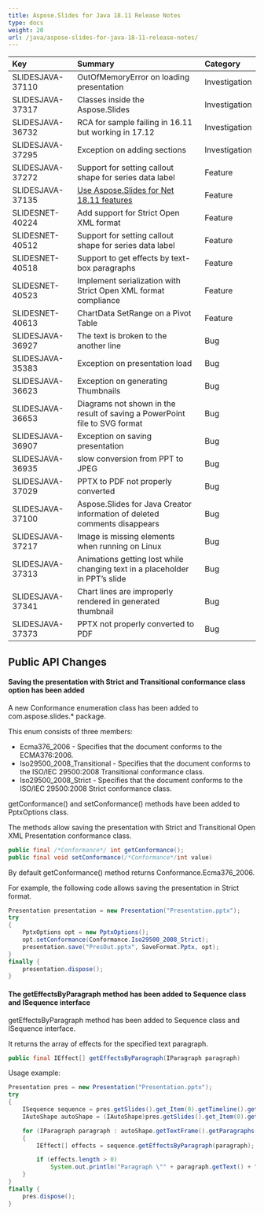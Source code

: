 ```yaml
---
title: Aspose.Slides for Java 18.11 Release Notes
type: docs
weight: 20
url: /java/aspose-slides-for-java-18-11-release-notes/
---
```


|**Key**|**Summary**|**Category**|
| :- | :- | :- |
|SLIDESJAVA-37110|OutOfMemoryError on loading presentation|Investigation|
|SLIDESJAVA-37317|Classes inside the Aspose.Slides|Investigation|
|SLIDESJAVA-36732|RCA for sample failing in 16.11 but working in 17.12|Investigation|
|SLIDESJAVA-37295|Exception on adding sections|Investigation|
|SLIDESJAVA-37272|Support for setting callout shape for series data label|Feature|
|SLIDESJAVA-37135|[Use Aspose.Slides for Net 18.11 features](https://docs.aspose.com/display/slidesnet/Aspose.Slides+for+.NET+18.11+Release+Notes)|Feature|
|SLIDESNET-40224|Add support for Strict Open XML format|Feature|
|SLIDESNET-40512|Support for setting callout shape for series data label|Feature|
|SLIDESNET-40518|Support to get effects by text-box paragraphs|Feature|
|SLIDESNET-40523|Implement serialization with Strict Open XML format compliance|Feature|
|SLIDESNET-40613|ChartData SetRange on a Pivot Table|Feature|
|SLIDESJAVA-36927|The text is broken to the another line|Bug|
|SLIDESJAVA-35383|Exception on presentation load|Bug|
|SLIDESJAVA-36623|Exception on generating Thumbnails|Bug|
|SLIDESJAVA-36653|Diagrams not shown in the result of saving a PowerPoint file to SVG format|Bug|
|SLIDESJAVA-36907|Exception on saving presentation|Bug|
|SLIDESJAVA-36935|slow conversion from PPT to JPEG|Bug|
|SLIDESJAVA-37029|PPTX to PDF not properly converted|Bug|
|SLIDESJAVA-37100|Aspose.Slides for Java Creator information of deleted comments disappears|Bug|
|SLIDESJAVA-37217|Image is missing elements when running on Linux|Bug|
|SLIDESJAVA-37313|Animations getting lost while changing text in a placeholder in PPT’s slide|Bug|
|SLIDESJAVA-37341|Chart lines are improperly rendered in generated thumbnail|Bug|
|SLIDESJAVA-37373|PPTX not properly converted to PDF|Bug|
## **Public API Changes**
#### **Saving the presentation with Strict and Transitional conformance class option has been added**
A new Conformance enumeration class has been added to com.aspose.slides.* package.

This enum consists of three members:

- Ecma376_2006 - Specifies that the document conforms to the ECMA376:2006.
- Iso29500_2008_Transitional - Specifies that the document conforms to the ISO/IEC 29500:2008 Transitional conformance class.
- Iso29500_2008_Strict - Specifies that the document conforms to the ISO/IEC 29500:2008 Strict conformance class.

getConformance() and setConformance() methods have been added to PptxOptions class.

The methods allow saving the presentation with Strict and Transitional Open XML Presentation conformance class.

``` java
public final /*Conformance*/ int getConformance();
public final void setConformance(/*Conformance*/int value)
```

By default getConformance() method returns Conformance.Ecma376_2006.

For example, the following code allows saving the presentation in Strict format.

``` java
Presentation presentation = new Presentation("Presentation.pptx");
try
{
    PptxOptions opt = new PptxOptions();
    opt.setConformance(Conformance.Iso29500_2008_Strict);
    presentation.save("PresOut.pptx", SaveFormat.Pptx, opt);
}
finally {
    presentation.dispose();
}
```

#### **The getEffectsByParagraph method has been added to Sequence class and ISequence interface**
getEffectsByParagraph method has been added to Sequence class and ISequence interface.

It returns the array of effects for the specified text paragraph.

``` java
public final IEffect[] getEffectsByParagraph(IParagraph paragraph)
```

Usage example:

``` java
Presentation pres = new Presentation("Presentation.pptx");
try
{
    ISequence sequence = pres.getSlides().get_Item(0).getTimeline().getMainSequence();
    IAutoShape autoShape = (IAutoShape)pres.getSlides().get_Item(0).getShapes().get_Item(0);

    for (IParagraph paragraph : autoShape.getTextFrame().getParagraphs())
    {
        IEffect[] effects = sequence.getEffectsByParagraph(paragraph);

        if (effects.length > 0)
            System.out.println("Paragraph \"" + paragraph.getText() + "\" has " + effects[0].getType() + " effect.");
    }
}
finally {
    pres.dispose();
}
```
